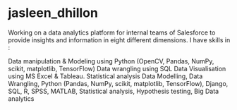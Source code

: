 # jasleen_dhillon

Working on a data analytics platform for internal teams of Salesforce to provide insights and information in eight different dimensions.
I have skills in :

Data manipulation & Modeling using Python (OpenCV, Pandas, NumPy, scikit, matplotlib, TensorFlow)
Data wrangling using SQL
Data Visualisation using MS Excel & Tableau.
Statistical analysis
Data Modelling, Data Wrangling, Python (Pandas, NumPy, scikit, matplotlib, TensorFlow), Django, SQL, R, SPSS, MATLAB, Statistical analysis, Hypothesis testing, Big Data analytics
